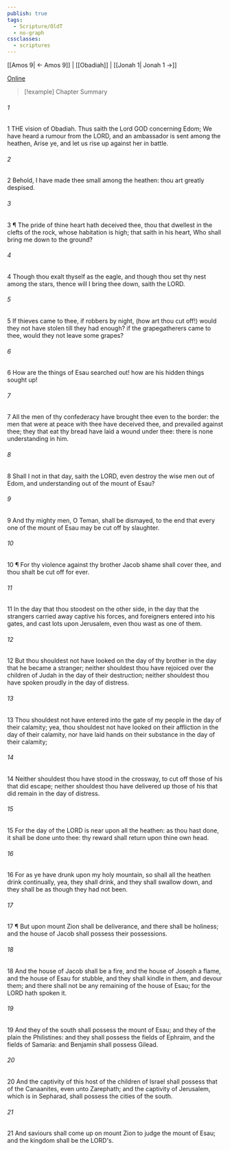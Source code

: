 ```yaml
---
publish: true
tags:
  - Scripture/OldT
  - no-graph
cssclasses:
  - scriptures
---
```

[[Amos 9| ← Amos 9]] | [[Obadiah]] | [[Jonah 1| Jonah 1 →]]

[Online](https://churchofjesuschrist.org/study/scriptures/ot/obad/1?lang=eng)

>[!example] Chapter Summary
>
###### 1
1 THE vision of Obadiah.  Thus saith the Lord GOD concerning Edom; We have heard a rumour from the LORD, and an ambassador is sent among the heathen, Arise ye, and let us rise up against her in battle.
###### 2
2 Behold, I have made thee small among the heathen: thou art greatly despised.
###### 3
3 ¶ The pride of thine heart hath deceived thee, thou that dwellest in the clefts of the rock, whose habitation is high; that saith in his heart, Who shall bring me down to the ground?
###### 4
4 Though thou exalt thyself as the eagle, and though thou set thy nest among the stars, thence will I bring thee down, saith the LORD.
###### 5
5 If thieves came to thee, if robbers by night, (how art thou cut off!) would they not have stolen till they had enough?  if the grapegatherers came to thee, would they not leave some grapes?
###### 6
6 How are the things of Esau searched out!  how are his hidden things sought up!
###### 7
7 All the men of thy confederacy have brought thee even to the border: the men that were at peace with thee have deceived thee, and prevailed against thee; they that eat thy bread have laid a wound under thee: there is none understanding in him.
###### 8
8 Shall I not in that day, saith the LORD, even destroy the wise men out of Edom, and understanding out of the mount of Esau?
###### 9
9 And thy mighty men, O Teman, shall be dismayed, to the end that every one of the mount of Esau may be cut off by slaughter.
###### 10
10 ¶ For thy violence against thy brother Jacob shame shall cover thee, and thou shalt be cut off for ever.
###### 11
11 In the day that thou stoodest on the other side, in the day that the strangers carried away captive his forces, and foreigners entered into his gates, and cast lots upon Jerusalem, even thou wast as one of them.
###### 12
12 But thou shouldest not have looked on the day of thy brother in the day that he became a stranger; neither shouldest thou have rejoiced over the children of Judah in the day of their destruction; neither shouldest thou have spoken proudly in the day of distress.
###### 13
13 Thou shouldest not have entered into the gate of my people in the day of their calamity; yea, thou shouldest not have looked on their affliction in the day of their calamity, nor have laid hands on their substance in the day of their calamity;
###### 14
14 Neither shouldest thou have stood in the crossway, to cut off those of his that did escape; neither shouldest thou have delivered up those of his that did remain in the day of distress.
###### 15
15 For the day of the LORD is near upon all the heathen: as thou hast done, it shall be done unto thee: thy reward shall return upon thine own head.
###### 16
16 For as ye have drunk upon my holy mountain, so shall all the heathen drink continually, yea, they shall drink, and they shall swallow down, and they shall be as though they had not been.
###### 17
17 ¶ But upon mount Zion shall be deliverance, and there shall be holiness; and the house of Jacob shall possess their possessions.
###### 18
18 And the house of Jacob shall be a fire, and the house of Joseph a flame, and the house of Esau for stubble, and they shall kindle in them, and devour them; and there shall not be any remaining of the house of Esau; for the LORD hath spoken it.
###### 19
19 And they of the south shall possess the mount of Esau; and they of the plain the Philistines: and they shall possess the fields of Ephraim, and the fields of Samaria: and Benjamin shall possess Gilead.
###### 20
20 And the captivity of this host of the children of Israel shall possess that of the Canaanites, even unto Zarephath; and the captivity of Jerusalem, which is in Sepharad, shall possess the cities of the south.
###### 21
21 And saviours shall come up on mount Zion to judge the mount of Esau; and the kingdom shall be the LORD's.



